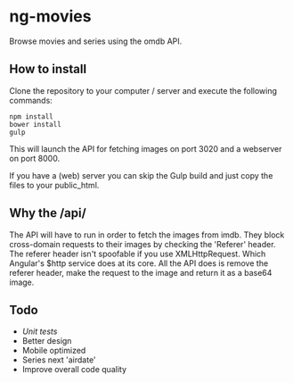 # ng-movies

Browse movies and series using the omdb API.

## How to install

Clone the repository to your computer / server and execute the following commands:

``` 
npm install
bower install
gulp
``` 
This will launch the API for fetching images on port 3020 and a webserver on port 8000. 

If you have a (web) server you can skip the Gulp build and just copy the files to your public_html. 

## Why the /api/

The API will have to run in order to fetch the images from imdb. They block cross-domain requests to their images by checking the 'Referer' header. The referer header isn't spoofable if you use XMLHttpRequest. Which Angular's $http service does at its core. All the API does is remove the referer header, make the request to the image and return it as a base64 image.

## Todo

* *Unit tests*
* Better design
* Mobile optimized
* Series next 'airdate'
* Improve overall code quality
